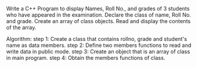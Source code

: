 Write a C++ Program to display Names, Roll No., and grades of 3 students who have appeared in the examination. Declare the class of name, Roll No. and grade. Create an array of class objects. Read and display the contents of the array.

Algorithm:
step 1: Create a class that contains rollno, grade and student's name as data members.
step 2: Define two members functions to read and write data in public mode.
step 3: Create an object that is an array of class in main program.
step 4: Obtain the members functions of class.
